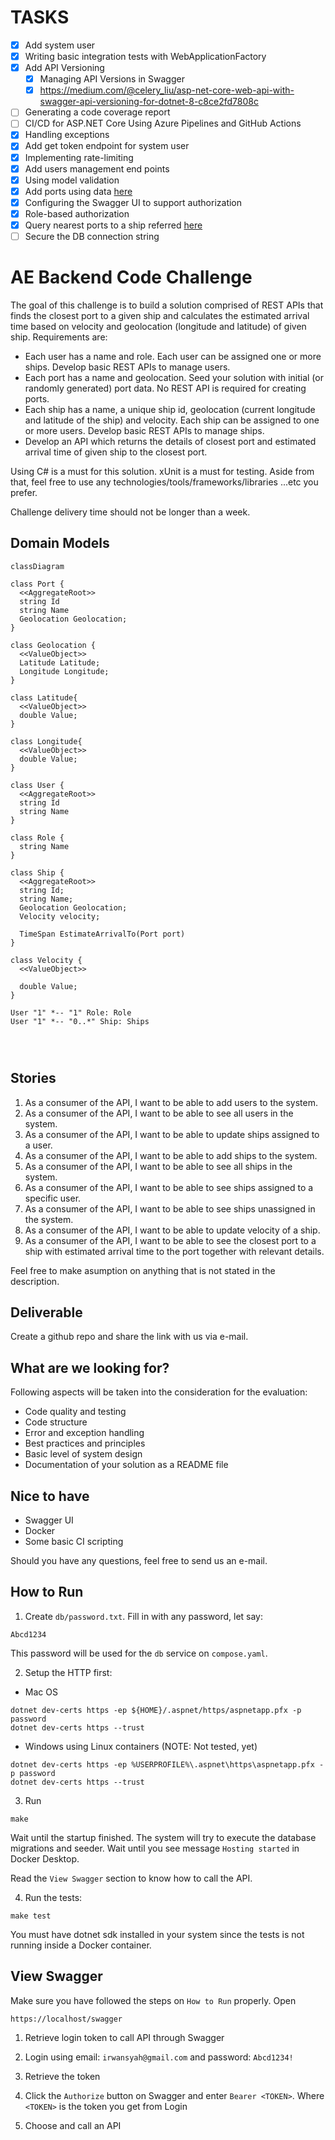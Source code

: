 # TASKS

- [x] Add system user
- [x] Writing basic integration tests with WebApplicationFactory
- [x] Add API Versioning
  - [x] Managing API Versions in Swagger
  - [x] https://medium.com/@celery_liu/asp-net-core-web-api-with-swagger-api-versioning-for-dotnet-8-c8ce2fd7808c
- [ ] Generating a code coverage report
- [ ] CI/CD for ASP.NET Core Using Azure Pipelines and GitHub Actions
- [x] Handling exceptions
- [x] Add get token endpoint for system user
- [x] Implementing rate-limiting
- [x] Add users management end points
- [x] Using model validation
- [x] Add ports using data [here](https://github.com/marchah/sea-ports/blob/master/lib/ports.json)
- [x] Configuring the Swagger UI to support authorization
- [x] Role-based authorization
- [x] Query nearest ports to a ship referred [here](https://learn.microsoft.com/en-us/ef/core/modeling/spatial)
- [ ] Secure the DB connection string

# AE Backend Code Challenge

The goal of this challenge is to build a solution comprised of REST APIs that finds the closest port to a given ship and calculates the estimated arrival time based on velocity and geolocation (longitude and latitude) of given ship. Requirements are:

- Each user has a name and role. Each user can be assigned one or more ships. Develop basic REST APIs to manage users.
- Each port has a name and geolocation. Seed your solution with initial (or randomly generated) port data. No REST API is required for creating ports.
- Each ship has a name, a unique ship id, geolocation (current longitude and latitude of the ship) and velocity. Each ship can be assigned to one or more users. Develop basic REST APIs to manage ships.
- Develop an API which returns the details of closest port and estimated arrival time of given ship to the closest port.

Using C# is a must for this solution. xUnit is a must for testing.
Aside from that, feel free to use any technologies/tools/frameworks/libraries ...etc you prefer.

Challenge delivery time should not be longer than a week.

## Domain Models

```mermaid
classDiagram

class Port {
  <<AggregateRoot>>
  string Id
  string Name
  Geolocation Geolocation;
}

class Geolocation {
  <<ValueObject>>
  Latitude Latitude;
  Longitude Longitude;
}

class Latitude{
  <<ValueObject>>
  double Value;
}

class Longitude{
  <<ValueObject>>
  double Value;
}

class User {
  <<AggregateRoot>>
  string Id
  string Name
}

class Role {
  string Name
}

class Ship {
  <<AggregateRoot>>
  string Id;
  string Name;
  Geolocation Geolocation;
  Velocity velocity;

  TimeSpan EstimateArrivalTo(Port port)
}

class Velocity {
  <<ValueObject>>

  double Value;
}

User "1" *-- "1" Role: Role
User "1" *-- "0..*" Ship: Ships




```

## Stories

1. As a consumer of the API, I want to be able to add users to the system.
2. As a consumer of the API, I want to be able to see all users in the system.
3. As a consumer of the API, I want to be able to update ships assigned to a user.
4. As a consumer of the API, I want to be able to add ships to the system.
5. As a consumer of the API, I want to be able to see all ships in the system.
6. As a consumer of the API, I want to be able to see ships assigned to a specific user.
7. As a consumer of the API, I want to be able to see ships unassigned in the system.
8. As a consumer of the API, I want to be able to update velocity of a ship.
9. As a consumer of the API, I want to be able to see the closest port to a ship with estimated arrival time to the port together with relevant details.

Feel free to make asumption on anything that is not stated in the description.

## Deliverable

Create a github repo and share the link with us via e-mail.

## What are we looking for?

Following aspects will be taken into the consideration for the evaluation:

- Code quality and testing
- Code structure
- Error and exception handling
- Best practices and principles
- Basic level of system design
- Documentation of your solution as a README file

## Nice to have

- Swagger UI
- Docker
- Some basic CI scripting

Should you have any questions, feel free to send us an e-mail.

## How to Run

1. Create `db/password.txt`. Fill in with any password, let say:

```
Abcd1234
```

This password will be used for the `db` service on `compose.yaml`.

2. Setup the HTTP first:

- Mac OS

```
dotnet dev-certs https -ep ${HOME}/.aspnet/https/aspnetapp.pfx -p password
dotnet dev-certs https --trust
```

- Windows using Linux containers (NOTE: Not tested, yet)

```
dotnet dev-certs https -ep %USERPROFILE%\.aspnet\https\aspnetapp.pfx -p password
dotnet dev-certs https --trust
```

3. Run

```
make
```

Wait until the startup finished. The system will try to execute the database migrations and seeder. Wait until you see message `Hosting started` in Docker Desktop.

Read the `View Swagger` section to know how to call the API.

4. Run the tests:

```
make test
```

You must have dotnet sdk installed in your system since the tests is not running inside a Docker container.



## View Swagger

Make sure you have followed the steps on `How to Run` properly. Open

```
https://localhost/swagger
```

1. Retrieve login token to call API through Swagger

1. Login using email: `irwansyah@gmail.com` and password: `Abcd1234!`
1. Retrieve the token
1. Click the `Authorize` button on Swagger and enter `Bearer <TOKEN>`. Where `<TOKEN>` is the token you get from Login
1. Choose and call an API

